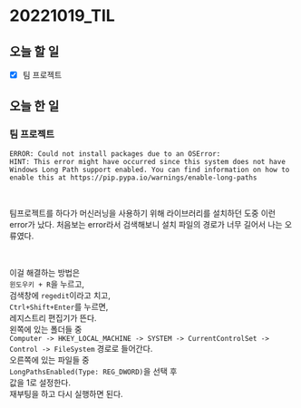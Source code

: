 # 20221019_TIL

## 오늘 할 일
- [X] 팀 프로젝트

## 오늘 한 일
### 팀 프로젝트

```
ERROR: Could not install packages due to an OSError: 
HINT: This error might have occurred since this system does not have Windows Long Path support enabled. You can find information on how to enable this at https://pip.pypa.io/warnings/enable-long-paths
```

<br>

팀프로젝트를 하다가 머신러닝을 사용하기 위해 라이브러리를 설치하던 도중 이런 error가 났다.
처음보는 error라서 검색해보니 설치 파일의 경로가 너무 길어서 나는 오류였다.

<br>

이걸 해결하는 방법은<br>
`윈도우키 + R`을 누르고,<br>
검색창에 `regedit`이라고 치고,<br>
`Ctrl+Shift+Enter`를 누르면,<br>
레지스트리 편집기가 뜬다.<br>
왼쪽에 있는 폴더들 중<br>
`Computer -> HKEY_LOCAL_MACHINE -> SYSTEM -> CurrentControlSet -> Control -> FileSystem` 경로로 들어간다.<br>
오른쪽에 있는 파일들 중<br>
`LongPathsEnabled(Type: REG_DWORD)`을 선택 후<br>
값을 1로 설정한다.<br>
재부팅을 하고 다시 실행하면 된다.<br>
